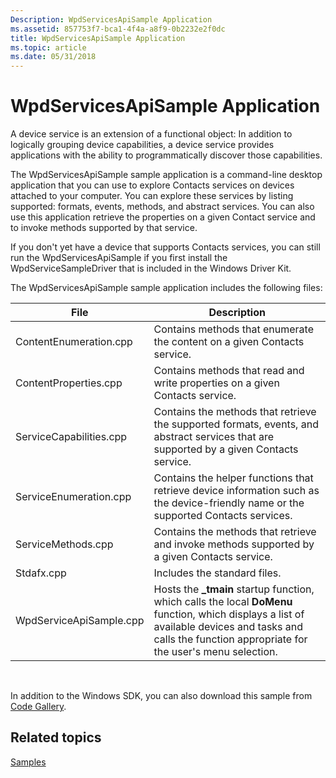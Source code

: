 ```yaml
---
Description: WpdServicesApiSample Application
ms.assetid: 857753f7-bca1-4f4a-a8f9-0b2232e2f0dc
title: WpdServicesApiSample Application
ms.topic: article
ms.date: 05/31/2018
---
```


# WpdServicesApiSample Application

A device service is an extension of a functional object: In addition to logically grouping device capabilities, a device service provides applications with the ability to programmatically discover those capabilities.

The WpdServicesApiSample sample application is a command-line desktop application that you can use to explore Contacts services on devices attached to your computer. You can explore these services by listing supported: formats, events, methods, and abstract services. You can also use this application retrieve the properties on a given Contact service and to invoke methods supported by that service.

If you don't yet have a device that supports Contacts services, you can still run the WpdServicesApiSample if you first install the WpdServiceSampleDriver that is included in the Windows Driver Kit.

The WpdServicesApiSample sample application includes the following files:



| **File**                | **Description**                                                                                                                                                                                           |
|-------------------------|-----------------------------------------------------------------------------------------------------------------------------------------------------------------------------------------------------------|
| ContentEnumeration.cpp  | Contains methods that enumerate the content on a given Contacts service.                                                                                                                                  |
| ContentProperties.cpp   | Contains methods that read and write properties on a given Contacts service.                                                                                                                              |
| ServiceCapabilities.cpp | Contains the methods that retrieve the supported formats, events, and abstract services that are supported by a given Contacts service.                                                                   |
| ServiceEnumeration.cpp  | Contains the helper functions that retrieve device information such as the device-friendly name or the supported Contacts services.                                                                       |
| ServiceMethods.cpp      | Contains the methods that retrieve and invoke methods supported by a given Contacts service.                                                                                                              |
| Stdafx.cpp              | Includes the standard files.                                                                                                                                                                              |
| WpdServiceApiSample.cpp | Hosts the **\_tmain** startup function, which calls the local **DoMenu** function, which displays a list of available devices and tasks and calls the function appropriate for the user's menu selection. |



 

In addition to the Windows SDK, you can also download this sample from [Code Gallery](https://go.microsoft.com/fwlink/p/?linkid=166056).

## Related topics

<dl> <dt>

[Samples](sample.md)
</dt> </dl>

 

 



